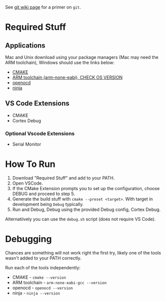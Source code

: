 See [git wiki page](https://wiki.gauchoracing.com/books/onboarding/page/git) for a primer on `git`.
# Required Stuff
## Applications
Mac and Unix download using your package managers (Mac may need the ARM toolchain), Windows should use the links below:
* [CMAKE](https://cmake.org/download/)
* [ARM toolchain (arm-none-eabi), CHECK OS VERSION](https://developer.arm.com/downloads/-/arm-gnu-toolchain-downloads)
* [openocd](https://github.com/openocd-org/openocd/releases/tag/v0.12.0)
* [ninja](https://github.com/ninja-build/ninja/releases)
## VS Code Extensions
* CMAKE
* Cortex Debug
### Optional Vscode Extensions
* Serial Monitor

# How To Run
1. Download "Required Stuff" and add to your PATH.
2. Open VSCode.
3. If the CMake Extension prompts you to set up the configuration, choose DEBUG and proceed to step 5.
4. Generate the build stuff with `cmake --preset <target>`. With target in development being `Debug` typically.
5. Run and Debug, Debug using the provided Debug config, Cortex Debug.

Alternatiively you can use the `debug.sh` script (does not require VS Code).

# Debugging
Chances are something will not work right the first try, likely one of the tools wasn't added to your PATH correctly.

Run each of the tools independently:
* CMAKE - `cmake --version`
* ARM toolchain - `arm-none-eabi-gcc --version`
* openocd - `openocd --version`
* ninja - `ninja --version`
